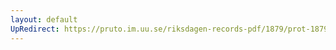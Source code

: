 ```yaml
---
layout: default
UpRedirect: https://pruto.im.uu.se/riksdagen-records-pdf/1879/prot-1879--fk--033/prot-1879--fk--033_004.pdf
---
```

